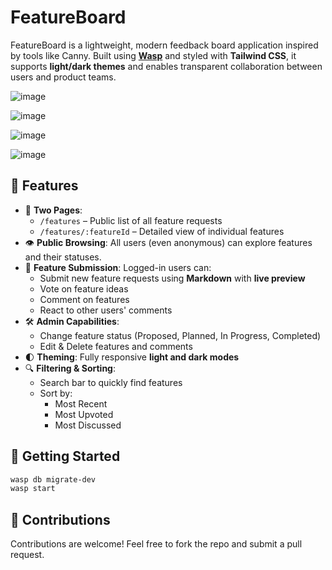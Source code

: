 # FeatureBoard

FeatureBoard is a lightweight, modern feedback board application inspired by tools like Canny. Built using **[Wasp](https://wasp-lang.dev)** and styled with **Tailwind CSS**, it supports **light/dark themes** and enables transparent collaboration between users and product teams.

![image](https://github.com/user-attachments/assets/8cf4bc1d-42db-466b-85c6-8a0391a15f3e)

![image](https://github.com/user-attachments/assets/2b94b40d-e55e-45dc-9a5f-1c9fa2023b63)

![image](https://github.com/user-attachments/assets/71c9ed63-03a3-4ae1-a943-7186baa1af6d)

![image](https://github.com/user-attachments/assets/be67f4c2-e1a8-493c-804f-fe233ea7b1e2)


## 🌟 Features

- 📄 **Two Pages**:
  - `/features` – Public list of all feature requests
  - `/features/:featureId` – Detailed view of individual features
- 👁️ **Public Browsing**: All users (even anonymous) can explore features and their statuses.
- 📝 **Feature Submission**: Logged-in users can:
  - Submit new feature requests using **Markdown** with **live preview**
  - Vote on feature ideas
  - Comment on features
  - React to other users' comments
- 🛠️ **Admin Capabilities**:
  - Change feature status (Proposed, Planned, In Progress, Completed)
  - Edit & Delete features and comments
- 🌓 **Theming**: Fully responsive **light and dark modes**
- 🔍 **Filtering & Sorting**:
  - Search bar to quickly find features
  - Sort by:
    - Most Recent
    - Most Upvoted
    - Most Discussed

## 🚀 Getting Started

 ```bash
 wasp db migrate-dev
 wasp start
 ```

## 🤝 Contributions

Contributions are welcome! Feel free to fork the repo and submit a pull request.

